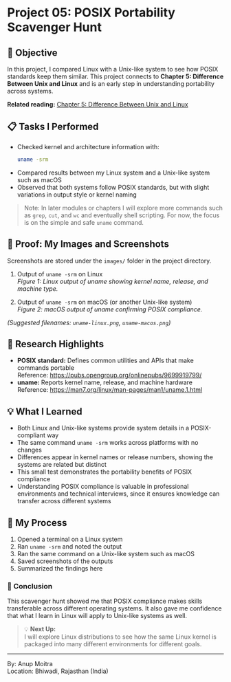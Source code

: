 # Project 05: POSIX Portability Scavenger Hunt

## 📝 Objective  

In this project, I compared Linux with a Unix-like system to see how POSIX standards keep them similar. This project connects to **Chapter 5: Difference Between Unix and Linux** and is an early step in understanding portability across systems.  

**Related reading:** [Chapter 5: Difference Between Unix and Linux](../01-understanding-linux-concepts/05-unix-vs-linux.md)  

## 📋 Tasks I Performed  

- Checked kernel and architecture information with:  
  ```bash
  uname -srm
  ```  
- Compared results between my Linux system and a Unix-like system such as macOS  
- Observed that both systems follow POSIX standards, but with slight variations in output style or kernel naming  

> Note: In later modules or chapters I will explore more commands such as `grep`, `cut`, and `wc` and eventually shell scripting. For now, the focus is on the simple and safe `uname` command.  

## 📸 Proof: My Images and Screenshots  

Screenshots are stored under the `images/` folder in the project directory.  

1. Output of `uname -srm` on Linux  
   *Figure 1: Linux output of uname showing kernel name, release, and machine type.*  

2. Output of `uname -srm` on macOS (or another Unix-like system)  
   *Figure 2: macOS output of uname confirming POSIX compliance.*  

*(Suggested filenames: `uname-linux.png`, `uname-macos.png`)*  

## 🔗 Research Highlights  

- **POSIX standard:** Defines common utilities and APIs that make commands portable  
  Reference: <https://pubs.opengroup.org/onlinepubs/9699919799/>  
- **uname:** Reports kernel name, release, and machine hardware  
  Reference: <https://man7.org/linux/man-pages/man1/uname.1.html>  

## 💡 What I Learned  

- Both Linux and Unix-like systems provide system details in a POSIX-compliant way  
- The same command `uname -srm` works across platforms with no changes  
- Differences appear in kernel names or release numbers, showing the systems are related but distinct  
- This small test demonstrates the portability benefits of POSIX compliance  
- Understanding POSIX compliance is valuable in professional environments and technical interviews, since it ensures knowledge can transfer across different systems  

## 📁 My Process  

1. Opened a terminal on a Linux system  
2. Ran `uname -srm` and noted the output  
3. Ran the same command on a Unix-like system such as macOS  
4. Saved screenshots of the outputs  
5. Summarized the findings here  

### 🏁 Conclusion  

This scavenger hunt showed me that POSIX compliance makes skills transferable across different operating systems. It also gave me confidence that what I learn in Linux will apply to Unix-like systems as well.  

> 💡 **Next Up:**  
> I will explore Linux distributions to see how the same Linux kernel is packaged into many different environments for different goals.  

---  

By: Anup Moitra  
Location: Bhiwadi, Rajasthan (India)  
